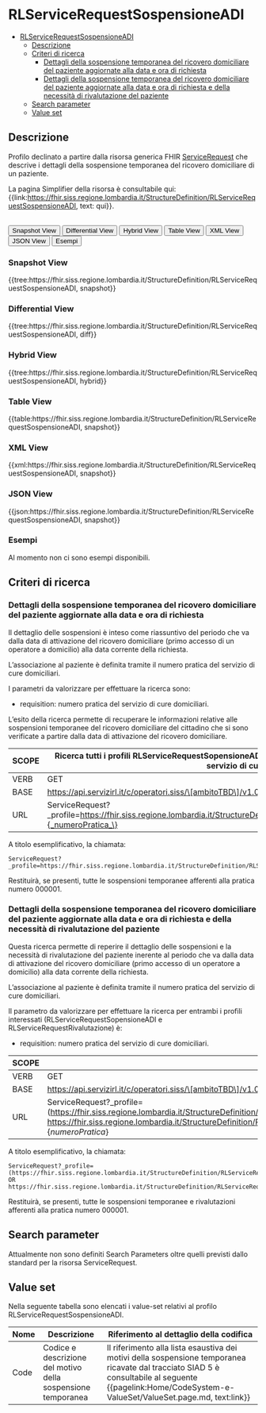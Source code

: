 # RLServiceRequestSospensioneADI

- [RLServiceRequestSospensioneADI](#rlservicerequestsospensioneadi)
  - [Descrizione](#descrizione)
  - [Criteri di ricerca](#criteri-di-ricerca)
    - [Dettagli della sospensione temporanea del ricovero domiciliare del paziente aggiornate alla data e ora di richiesta](#dettagli-della-sospensione-temporanea-del-ricovero-domiciliare-del-paziente-aggiornate-alla-data-e-ora-di-richiesta)
    - [Dettagli della sospensione temporanea del ricovero domiciliare del paziente aggiornate alla data e ora di richiesta e della necessità di rivalutazione del paziente](#dettagli-della-sospensione-temporanea-del-ricovero-domiciliare-del-paziente-aggiornate-alla-data-e-ora-di-richiesta-e-della-necessità-di-rivalutazione-del-paziente)
  - [Search parameter](#search-parameter)
  - [Value set](#value-set)


## Descrizione

Profilo declinato a partire dalla risorsa generica FHIR [ServiceRequest](http://hl7.org/fhir/R4/servicerequest.html) che descrive i dettagli della sospensione temporanea del ricovero domiciliare di un paziente.

La pagina Simplifier della risorsa è consultabile qui: {{link:https://fhir.siss.regione.lombardia.it/StructureDefinition/RLServiceRequestSospensioneADI, text: qui}}.

<br>
<div class="tab">
 <button class="tablinks active" onclick="openTab(event, 'Snapshot View')">Snapshot View</button>
  <button class="tablinks" onclick="openTab(event, 'Differential View')">Differential View</button>
  <button class="tablinks" onclick="openTab(event, 'Hybrid View')">Hybrid View</button>
   <button class="tablinks" onclick="openTab(event, 'Table View')">Table View</button>
   <button class="tablinks" onclick="openTab(event, 'XML View')">XML View</button>
  <button class="tablinks" onclick="openTab(event, 'JSON View')">JSON View</button>
  <button class="tablinks" onclick="openTab(event, 'Esempi')">Esempi</button>
</div>

<div id="Snapshot View" class="tabcontent" style="display:block">
  <h3>Snapshot View</h3>
{{tree:https://fhir.siss.regione.lombardia.it/StructureDefinition/RLServiceRequestSospensioneADI, snapshot}}
</div>

<div id="Differential View" class="tabcontent">
  <h3>Differential View</h3>
{{tree:https://fhir.siss.regione.lombardia.it/StructureDefinition/RLServiceRequestSospensioneADI, diff}}
</div>

<div id="Hybrid View" class="tabcontent">
  <h3>Hybrid View</h3>
{{tree:https://fhir.siss.regione.lombardia.it/StructureDefinition/RLServiceRequestSospensioneADI, hybrid}}
</div>

<div id="Table View" class="tabcontent">
  <h3>Table View</h3>
{{table:https://fhir.siss.regione.lombardia.it/StructureDefinition/RLServiceRequestSospensioneADI, snapshot}}
</div>

<div id="XML View" class="tabcontent">
  <h3>XML View</h3>
{{xml:https://fhir.siss.regione.lombardia.it/StructureDefinition/RLServiceRequestSospensioneADI, snapshot}}
</div>

<div id="JSON View" class="tabcontent">
  <h3>JSON View</h3>
{{json:https://fhir.siss.regione.lombardia.it/StructureDefinition/RLServiceRequestSospensioneADI, snapshot}}
</div>

<div id="Esempi" class="tabcontent">
  <h3>Esempi</h3>
Al momento non ci sono esempi disponibili. 
</div>

<!-- ===================================================FINE SESSIONE=================================================== -->

## Criteri di ricerca

### Dettagli della sospensione temporanea del ricovero domiciliare del paziente aggiornate alla data e ora di richiesta 
Il dettaglio delle sospensioni è inteso come riassuntivo del periodo che va dalla data di attivazione del ricovero domiciliare (primo accesso di un operatore a domicilio) alla data corrente della richiesta. 

L’associazione al paziente è definita tramite il numero pratica del servizio di cure domiciliari.

I parametri da valorizzare per effettuare la ricerca sono:
-	requisition: numero pratica del servizio di cure domiciliari.

L’esito della ricerca permette di recuperare le informazioni relative alle sospensioni temporanee del ricovero domiciliare del cittadino che si sono verificate a partire dalla data di attivazione del ricovero domiciliare.

| SCOPE | Ricerca tutti i profili RLServiceRequestSopensioneADI relativi ad un cittadino tramite il numero pratica del servizio di cure domiciliari.    |
|---|---|
| VERB | GET |
| BASE | https://api.servizirl.it/c/operatori.siss/\[ambitoTBD\]/v1.0.0/\[servizioTBD\]/\[fhir_resource_name\] |
| URL | ServiceRequest?_profile=https://fhir.siss.regione.lombardia.it/StructureDefinition/RLServiceRequestSospensioneADI&requisition=\{_numeroPratica_\} |

A titolo esemplificativo, la chiamata: 

    ServiceRequest?_profile=https://fhir.siss.regione.lombardia.it/StructureDefinition/RLServiceRequestSospensioneADI&requisition=000001

Restituirà, se presenti, tutte le sospensioni temporanee afferenti alla pratica numero 000001.


### Dettagli della sospensione temporanea del ricovero domiciliare del paziente aggiornate alla data e ora di richiesta e della necessità di rivalutazione del paziente

Questa ricerca permette di reperire il dettaglio delle sospensioni e la necessità di rivalutazione del paziente inerente al periodo che va dalla data di attivazione del ricovero domiciliare (primo accesso di un operatore a domicilio) alla data corrente della richiesta.

L’associazione al paziente è definita tramite il numero pratica del servizio di cure domiciliari.

Il parametro da valorizzare per effettuare la ricerca per entrambi i profili interessati (RLServiceRequestSopensioneADI e RLServiceRequestRivalutazione) è:
-	requisition: numero pratica del servizio di cure domiciliari.

| SCOPE | |
|---|---|
| VERB | GET |
| BASE | https://api.servizirl.it/c/operatori.siss/\[ambitoTBD\]/v1.0.0/\[servizioTBD\]/\[fhir_resource_name\] |
| URL | ServiceRequest?_profile=(https://fhir.siss.regione.lombardia.it/StructureDefinition/RLServiceRequestSospensioneADI OR https://fhir.siss.regione.lombardia.it/StructureDefinition/RLServiceRequestRivalutazione)&requisition=\{_numeroPratica_\} |

A titolo esemplificativo, la chiamata: 
  
    ServiceRequest?_profile=(https://fhir.siss.regione.lombardia.it/StructureDefinition/RLServiceRequestSospensioneADI OR https://fhir.siss.regione.lombardia.it/StructureDefinition/RLServiceRequestRivalutazione)&requisition=000001

Restituirà, se presenti, tutte le sospensioni temporanee e rivalutazioni afferenti alla pratica numero 000001.


<!-- ===================================================FINE SESSIONE=================================================== -->

## Search parameter

Attualmente non sono definiti Search Parameters oltre quelli previsti dallo standard per la risorsa ServiceRequest.

<!-- ===================================================FINE SESSIONE=================================================== -->

## Value set

Nella seguente tabella sono elencati i value-set relativi al profilo RLServiceRequestSospensioneADI.

| Nome | Descrizione | Riferimento al dettaglio della codifica |
|---|---|---|
| Code | Codice e descrizione del motivo della sospensione temporanea | Il riferimento alla lista esaustiva dei motivi della sospensione temporanea ricavate dal tracciato SIAD 5 è consultabile al seguente {{pagelink:Home/CodeSystem-e-ValueSet/ValueSet.page.md, text:link}} |